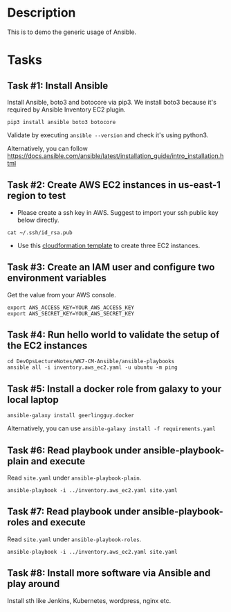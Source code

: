 # Description

This is to demo the generic usage of Ansible.

# Tasks

## Task #1: Install Ansible
Install Ansible, boto3 and botocore via pip3. We install boto3 because it's required by Ansible Inventory EC2 plugin. 
```
pip3 install ansible boto3 botocore
```
Validate by executing `ansible --version` and check it's using python3.

Alternatively, you can follow https://docs.ansible.com/ansible/latest/installation_guide/intro_installation.html

## Task #2: Create AWS EC2 instances in us-east-1 region to test
- Please create a ssh key in AWS. Suggest to import your ssh public key below directly.
```
cat ~/.ssh/id_rsa.pub
```
- Use this [cloudformation template](CFN-EC2.yaml) to create three EC2 instances.

## Task #3: Create an IAM user and configure two environment variables
Get the value from your AWS console.
```
export AWS_ACCESS_KEY=YOUR_AWS_ACCESS_KEY
export AWS_SECRET_KEY=YOUR_AWS_SECRET_KEY
```

## Task #4: Run hello world to validate the setup of the EC2 instances
```
cd DevOpsLectureNotes/WK7-CM-Ansible/ansible-playbooks
ansible all -i inventory.aws_ec2.yaml -u ubuntu -m ping
```

## Task #5: Install a docker role from galaxy to your local laptop
```
ansible-galaxy install geerlingguy.docker
```

Alternatively, you can use `ansible-galaxy install -f requirements.yaml`

## Task #6: Read playbook under ansible-playbook-plain and execute
Read `site.yaml` under `ansible-playbook-plain`.
```
ansible-playbook -i ../inventory.aws_ec2.yaml site.yaml
```

## Task #7: Read playbook under ansible-playbook-roles and execute
Read `site.yaml` under `ansible-playbook-roles`.
```
ansible-playbook -i ../inventory.aws_ec2.yaml site.yaml
```

## Task #8: Install more software via Ansible and play around
Install sth like Jenkins, Kubernetes, wordpress, nginx etc.
